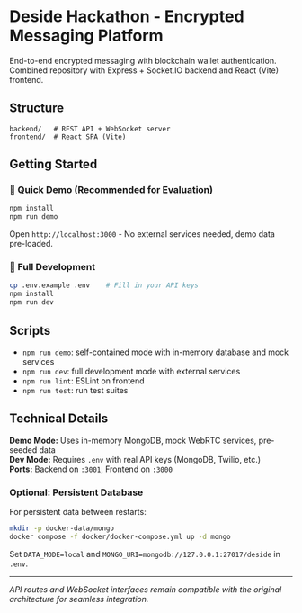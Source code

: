 # Deside Hackathon - Encrypted Messaging Platform

End-to-end encrypted messaging with blockchain wallet authentication. Combined repository with Express + Socket.IO backend and React (Vite) frontend.

## Structure

```
backend/   # REST API + WebSocket server  
frontend/  # React SPA (Vite)
```

## Getting Started

### 🚀 Quick Demo (Recommended for Evaluation)
```bash
npm install
npm run demo
```
Open `http://localhost:3000` - No external services needed, demo data pre-loaded.

### 🔧 Full Development
```bash
cp .env.example .env    # Fill in your API keys
npm install
npm run dev
```

## Scripts

- `npm run demo`: self-contained mode with in-memory database and mock services
- `npm run dev`: full development mode with external services
- `npm run lint`: ESLint on frontend
- `npm run test`: run test suites

## Technical Details

**Demo Mode:** Uses in-memory MongoDB, mock WebRTC services, pre-seeded data  
**Dev Mode:** Requires `.env` with real API keys (MongoDB, Twilio, etc.)  
**Ports:** Backend on `:3001`, Frontend on `:3000`

### Optional: Persistent Database

For persistent data between restarts:
```bash
mkdir -p docker-data/mongo
docker compose -f docker/docker-compose.yml up -d mongo
```
Set `DATA_MODE=local` and `MONGO_URI=mongodb://127.0.0.1:27017/deside` in `.env`.

---

*API routes and WebSocket interfaces remain compatible with the original architecture for seamless integration.*
